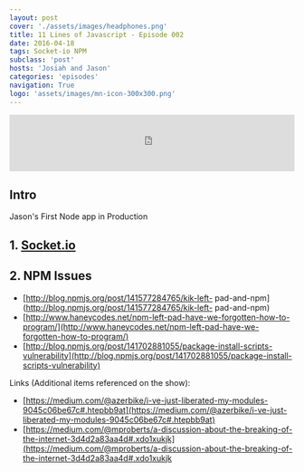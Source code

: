 ```yaml
---
layout: post
cover: './assets/images/headphones.png'
title: 11 Lines of Javascript - Episode 002
date: 2016-04-18
tags: Socket-io NPM
subclass: 'post'
hosts: 'Josiah and Jason'
categories: 'episodes'
navigation: True
logo: 'assets/images/mn-icon-300x300.png'
---
```

<iframe id="audio_iframe" src="http://www.podbean.com/media/player/x7sbm-5e5ab0?skin=2" width="100%" height="100" frameborder="0" scrolling="no"></iframe>
<br>

## Intro
Jason's First Node app in Production

## 1. [Socket.io](http://socket.io/)

## 2. NPM Issues
- [http://blog.npmjs.org/post/141577284765/kik-left- pad-and-npm](http://blog.npmjs.org/post/141577284765/kik-left- pad-and-npm)
- [http://www.haneycodes.net/npm-left-pad-have-we-forgotten-how-to-program/](http://www.haneycodes.net/npm-left-pad-have-we-forgotten-how-to-program/)
- [http://blog.npmjs.org/post/141702881055/package-install-scripts-vulnerability](http://blog.npmjs.org/post/141702881055/package-install-scripts-vulnerability)  

Links (Additional items referenced on the show):
- [https://medium.com/@azerbike/i-ve-just-liberated-my-modules-9045c06be67c#.htepbb9at](https://medium.com/@azerbike/i-ve-just-liberated-my-modules-9045c06be67c#.htepbb9at)
- [https://medium.com/@mproberts/a-discussion-about-the-breaking-of-the-internet-3d4d2a83aa4d#.xdo1xukjk](https://medium.com/@mproberts/a-discussion-about-the-breaking-of-the-internet-3d4d2a83aa4d#.xdo1xukjk
